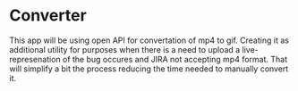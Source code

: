 # Converter
This app will be using open API for convertation of mp4 to gif. Creating it as additional utility for purposes when there is a need to upload a live-represenation of the bug occures and JIRA not accepting mp4 format.
That will simplify a bit the process reducing the time needed to manually convert it.
